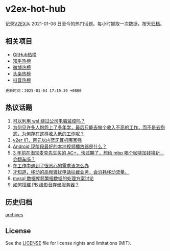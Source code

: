 # v2ex-hot-hub

 记录[V2EX](https://www.v2ex.com/)从 2021-01-06 日至今的热门话题。每小时抓取一次数据，按天[归档](archives)。
 
 ## 相关项目

- [GitHub热榜](https://github.com/lonnyzhang423/github-hot-hub)
- [知乎热榜](https://github.com/lonnyzhang423/zhihu-hot-hub)
- [微博热榜](https://github.com/lonnyzhang423/weibo-hot-hub)
- [头条热榜](https://github.com/lonnyzhang423/toutiao-hot-hub)
- [抖音热榜](https://github.com/lonnyzhang423/douyin-hot-hub)


 `更新时间：2025-01-04 17:10:39 +0800`

## 热议话题

1. [可以利用 wsl 绕过公司电脑监控吗？](https://www.v2ex.com/t/1102438)
1. [为何见许多人抱怨上了多年学，最后只能去做个收入不高的工作，而不是去抱怨，为何存在这样收入低的工作呢？](https://www.v2ex.com/t/1102393)
1. [v2er 们，百元以内蓝牙耳机哪家强](https://www.v2ex.com/t/1102436)
1. [Android 现阶段最好的本地视频播放器是什么？](https://www.v2ex.com/t/1102420)
1. [3 年前在淘宝麦克先生买的 AC+，快过期了，想给 mbp 喝个咖啡加钱换新，会翻车吗？](https://www.v2ex.com/t/1102477)
1. [在工作中遇到了很恶心的需求该怎么办](https://www.v2ex.com/t/1102372)
1. [才知道，移动的高频骚扰电话拦截业务，会消耗移动流量。](https://www.v2ex.com/t/1102392)
1. [mysql 数据库频繁插数据的处理方案讨论](https://www.v2ex.com/t/1102456)
1. [如何搭建 PB 级影音存储服务器？](https://www.v2ex.com/t/1102424)

## 历史归档

[archives](archives)

## License

See the [LICENSE](LICENSE) file for license rights and limitations (MIT).
